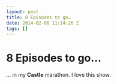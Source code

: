 ```yaml
---
layout: post
title: 8 Episodes to go…
date: 2014-02-06 11:14:26 Z
tags: []
---
```

# 8 Episodes to go…

… in my **Castle** marathon. I love this show.
